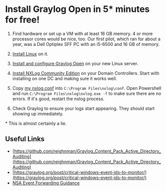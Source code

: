 # Install Graylog Open in 5* minutes for free!

1. Find hardware or set up a VM with at least 16 GB memory. 4 or more processor 
cores would be nice, too. Our first pilot, which ran for about a year,  was a Dell Optiplex SFF PC with an i5-6500 and 16 GB of memory.

2. [Install Linux](https://ubuntu.com/tutorials/install-ubuntu-server) on it.

3. [Install and configure Graylog Open](https://go2docs.graylog.org/current/downloading_and_installing_graylog/ubuntu_installation.htm) on your new Linux server.

4. [Install NXLog Community Edition](https://docs.nxlog.co/userguide/deploy/windows.html) on your Domain Controllers. Start with installing on one DC and making sure it works well.

5. Copy [my nxlog.conf](nxlog.conf) into `C:\Program Files\nxlog\conf`. Open Powershell and run `C:\Program Files\nxlog\nxlog.exe -f` to make sure there are no errors. If it's good, restart the nxlog process.

6. Check Graylog to ensure your logs start appearing. They should start showing up immediately.

\* This is almost certainly a lie.


## Useful Links

- [https://github.com/reighnman/Graylog_Content_Pack_Active_Directory_Auditing](https://github.com/reighnman/Graylog_Content_Pack_Active_Directory_Auditing)
- [https://graylog.org/post/critical-windows-event-ids-to-monitor/](https://graylog.org/post/critical-windows-event-ids-to-monitor/)
- [NSA Event Forwarding Guidance](https://github.com/nsacyber/Event-Forwarding-Guidance)